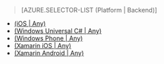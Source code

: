 > [AZURE.SELECTOR-LIST (Platform | Backend)]
- [(iOS | Any)](mobile-services-ios-get-started-offline-data.md)
- [(Windows Universal C# | Any)](mobile-services-windows-store-dotnet-get-started-offline-data.md)
- [(Windows Phone | Any)](mobile-services-windows-phone-get-started-offline-data.md)
- [(Xamarin iOS | Any)](mobile-services-xamarin-ios-get-started-offline-data.md)
- [(Xamarin Android | Any)](mobile-services-xamarin-android-get-started-offline-data.md)


<!--HONumber=42-->
